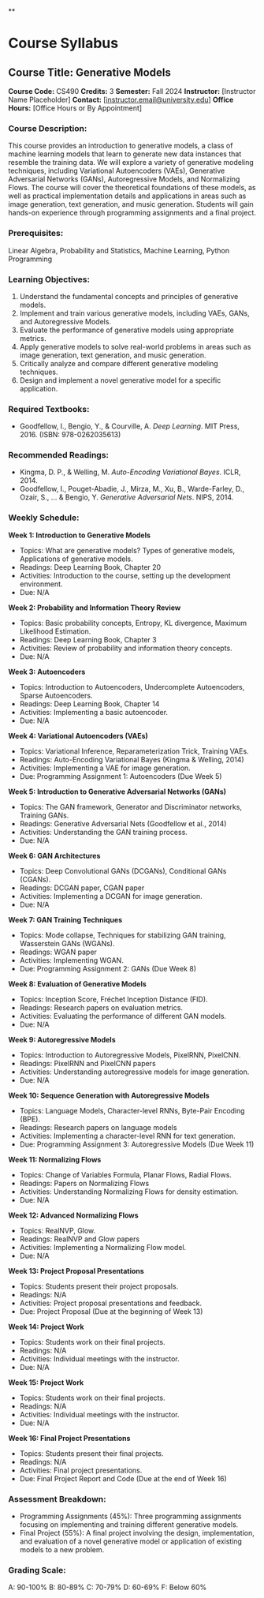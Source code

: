 **
# Course Syllabus
## Course Title: Generative Models
**Course Code:** CS490
**Credits:** 3
**Semester:** Fall 2024
**Instructor:** [Instructor Name Placeholder]
**Contact:** [instructor.email@university.edu]
**Office Hours:** [Office Hours or By Appointment]

### Course Description:
This course provides an introduction to generative models, a class of machine learning models that learn to generate new data instances that resemble the training data. We will explore a variety of generative modeling techniques, including Variational Autoencoders (VAEs), Generative Adversarial Networks (GANs), Autoregressive Models, and Normalizing Flows. The course will cover the theoretical foundations of these models, as well as practical implementation details and applications in areas such as image generation, text generation, and music generation. Students will gain hands-on experience through programming assignments and a final project.

### Prerequisites:
Linear Algebra, Probability and Statistics, Machine Learning, Python Programming

### Learning Objectives:
1.  Understand the fundamental concepts and principles of generative models.
2.  Implement and train various generative models, including VAEs, GANs, and Autoregressive Models.
3.  Evaluate the performance of generative models using appropriate metrics.
4.  Apply generative models to solve real-world problems in areas such as image generation, text generation, and music generation.
5.  Critically analyze and compare different generative modeling techniques.
6.  Design and implement a novel generative model for a specific application.

### Required Textbooks:
- Goodfellow, I., Bengio, Y., & Courville, A. *Deep Learning*. MIT Press, 2016. (ISBN: 978-0262035613)

### Recommended Readings:
- Kingma, D. P., & Welling, M. *Auto-Encoding Variational Bayes*. ICLR, 2014.
- Goodfellow, I., Pouget-Abadie, J., Mirza, M., Xu, B., Warde-Farley, D., Ozair, S., ... & Bengio, Y. *Generative Adversarial Nets*. NIPS, 2014.

### Weekly Schedule:
**Week 1: Introduction to Generative Models**
- Topics: What are generative models? Types of generative models, Applications of generative models.
- Readings: Deep Learning Book, Chapter 20
- Activities: Introduction to the course, setting up the development environment.
- Due: N/A

**Week 2: Probability and Information Theory Review**
- Topics: Basic probability concepts, Entropy, KL divergence, Maximum Likelihood Estimation.
- Readings: Deep Learning Book, Chapter 3
- Activities: Review of probability and information theory concepts.
- Due: N/A

**Week 3: Autoencoders**
- Topics: Introduction to Autoencoders, Undercomplete Autoencoders, Sparse Autoencoders.
- Readings: Deep Learning Book, Chapter 14
- Activities: Implementing a basic autoencoder.
- Due: N/A

**Week 4: Variational Autoencoders (VAEs)**
- Topics: Variational Inference, Reparameterization Trick, Training VAEs.
- Readings: Auto-Encoding Variational Bayes (Kingma & Welling, 2014)
- Activities: Implementing a VAE for image generation.
- Due: Programming Assignment 1: Autoencoders (Due Week 5)

**Week 5: Introduction to Generative Adversarial Networks (GANs)**
- Topics: The GAN framework, Generator and Discriminator networks, Training GANs.
- Readings: Generative Adversarial Nets (Goodfellow et al., 2014)
- Activities: Understanding the GAN training process.
- Due: N/A

**Week 6: GAN Architectures**
- Topics: Deep Convolutional GANs (DCGANs), Conditional GANs (CGANs).
- Readings: DCGAN paper, CGAN paper
- Activities: Implementing a DCGAN for image generation.
- Due: N/A

**Week 7: GAN Training Techniques**
- Topics: Mode collapse, Techniques for stabilizing GAN training, Wasserstein GANs (WGANs).
- Readings: WGAN paper
- Activities: Implementing WGAN.
- Due: Programming Assignment 2: GANs (Due Week 8)

**Week 8: Evaluation of Generative Models**
- Topics: Inception Score, Fréchet Inception Distance (FID).
- Readings: Research papers on evaluation metrics.
- Activities: Evaluating the performance of different GAN models.
- Due: N/A

**Week 9: Autoregressive Models**
- Topics: Introduction to Autoregressive Models, PixelRNN, PixelCNN.
- Readings: PixelRNN and PixelCNN papers
- Activities: Understanding autoregressive models for image generation.
- Due: N/A

**Week 10: Sequence Generation with Autoregressive Models**
- Topics: Language Models, Character-level RNNs, Byte-Pair Encoding (BPE).
- Readings: Research papers on language models
- Activities: Implementing a character-level RNN for text generation.
- Due: Programming Assignment 3: Autoregressive Models (Due Week 11)

**Week 11: Normalizing Flows**
- Topics: Change of Variables Formula, Planar Flows, Radial Flows.
- Readings: Papers on Normalizing Flows
- Activities: Understanding Normalizing Flows for density estimation.
- Due: N/A

**Week 12: Advanced Normalizing Flows**
- Topics: RealNVP, Glow.
- Readings: RealNVP and Glow papers
- Activities: Implementing a Normalizing Flow model.
- Due: N/A

**Week 13: Project Proposal Presentations**
- Topics: Students present their project proposals.
- Readings: N/A
- Activities: Project proposal presentations and feedback.
- Due: Project Proposal (Due at the beginning of Week 13)

**Week 14: Project Work**
- Topics: Students work on their final projects.
- Readings: N/A
- Activities: Individual meetings with the instructor.
- Due: N/A

**Week 15: Project Work**
- Topics: Students work on their final projects.
- Readings: N/A
- Activities: Individual meetings with the instructor.
- Due: N/A

**Week 16: Final Project Presentations**
- Topics: Students present their final projects.
- Readings: N/A
- Activities: Final project presentations.
- Due: Final Project Report and Code (Due at the end of Week 16)

### Assessment Breakdown:
- Programming Assignments (45%): Three programming assignments focusing on implementing and training different generative models.
- Final Project (55%): A final project involving the design, implementation, and evaluation of a novel generative model or application of existing models to a new problem.

### Grading Scale:
A: 90-100%
B: 80-89%
C: 70-79%
D: 60-69%
F: Below 60%